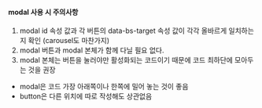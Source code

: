 #### modal 사용 시 주의사항
1. modal id 속성 값과 각 버튼의 data-bs-target 속성 값이 각각 올바르게 일치하는지 확인 (carousel도 마찬가지)
2. modal 버튼과 modal 본체가 함께 다닐 필요 없다.
3. modal 본체는 버튼을 눌러야만 활성화되는 코드이기 때문에 코드 최하단에 모아두는 것을 권장
- modal은 코드 가장 아래쪽이나 한쪽에 밀어 놓는 것이 좋음
- button은 다른 위치에 따로 작성해도 상관없음

